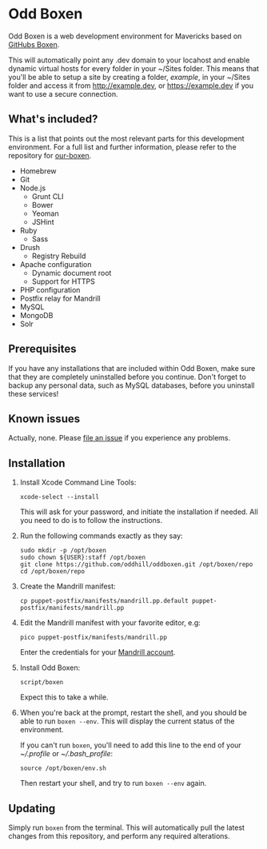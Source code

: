 # Odd Boxen

Odd Boxen is a web development environment for Mavericks based on [GitHubs Boxen](http://boxen.github.com).

This will automatically point any .dev domain to your locahost and enable dynamic virtual hosts for every folder in your ~/Sites folder. This means that you'll be able to setup a site by creating a folder, *example*, in your ~/Sites folder and access it from http://example.dev, or https://example.dev if you want to use a secure connection.


## What's included?

This is a list that points out the most relevant parts for this development environment. For a full list and further information, please refer to the repository for [our-boxen](https://github.com/boxen/our-boxen).

* Homebrew
* Git
* Node.js
  * Grunt CLI
  * Bower
  * Yeoman
  * JSHint
* Ruby
  * Sass
* Drush
  * Registry Rebuild
* Apache configuration
  * Dynamic document root
  * Support for HTTPS
* PHP configuration
* Postfix relay for Mandrill
* MySQL
* MongoDB
* Solr


## Prerequisites

If you have any installations that are included within Odd Boxen, make sure that they are completely uninstalled before you continue. Don't forget to backup any personal data, such as MySQL databases, before you uninstall these services!

## Known issues

Actually, none. Please [file an issue](https://github.com/oddhill/oddboxen/issues/new) if you experience any problems.


## Installation

1. Install Xcode Command Line Tools:

	```
	xcode-select --install
	```
	This will ask for your password, and initiate the installation if needed. All you need to do is to follow the instructions.



2. Run the following commands exactly as they say:

	```
	sudo mkdir -p /opt/boxen
	sudo chown ${USER}:staff /opt/boxen
	git clone https://github.com/oddhill/oddboxen.git /opt/boxen/repo
	cd /opt/boxen/repo
	```



3. Create the Mandrill manifest:

   ```
   cp puppet-postfix/manifests/mandrill.pp.default puppet-postfix/manifests/mandrill.pp
   ```



4. Edit the Mandrill manifest with your favorite editor, e.g:

   ```
   pico puppet-postfix/manifests/mandrill.pp
   ```

   Enter the credentials for your [Mandrill account](https://mandrillapp.com).



5. Install Odd Boxen:

   ```
   script/boxen
   ```

   Expect this to take a while.




6. When you're back at the prompt, restart the shell, and you should be able to run `boxen --env`. This will display the current status of the environment.

	If you can't run `boxen`, you'll need to add this line to the end of your *~/.profile* or *~/.bash_profile*:

	```
	source /opt/boxen/env.sh
	```
	Then restart your shell, and try to run `boxen --env` again.



## Updating

Simply run `boxen` from the terminal. This will automatically pull the latest changes from this repository, and perform any required alterations.
